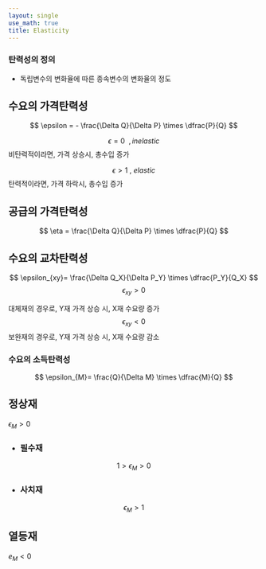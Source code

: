 ```yaml
---
layout: single
use_math: true
title: Elasticity
---
```

### 탄력성의 정의

- 독립변수의 변화율에 따른 종속변수의 변화율의 정도

## 수요의 가격탄력성
$$
\epsilon = - \frac{\Delta Q}{\Delta P} \times \dfrac{P}{Q}
$$


$$
\epsilon = 0 \ \ , inelastic
$$
비탄력적이라면, 가격 상승시, 총수입 증가

$$
\epsilon >1 \ ,\ elastic 
$$
탄력적이라면, 가격 하락시, 총수입 증가

## 공급의 가격탄력성
$$
\eta = \frac{\Delta Q}{\Delta P} \times \dfrac{P}{Q}  
$$
## 수요의 교차탄력성
$$
\epsilon_{xy}= \frac{\Delta Q_X}{\Delta P_Y} \times \dfrac{P_Y}{Q_X} 
$$
$$
\epsilon_{xy} > 0
$$

 대체재의 경우로, Y재 가격 상승 시, X재 수요량 증가
$$
\epsilon_{xy}<0
$$
 보완재의 경우로, Y재 가격 상승 시, X재 수요량 감소

### 수요의 소득탄력성
$$ \epsilon_{M}= \frac{Q}{\Delta M} \times \dfrac{M}{Q} $$

## 정상재


$\epsilon_{M}>0$

- ### 필수재
$$
1>\epsilon_M>0
$$

- ### 사치재

$$
\epsilon_M>1
$$
## 열등재

$e_M<0$


